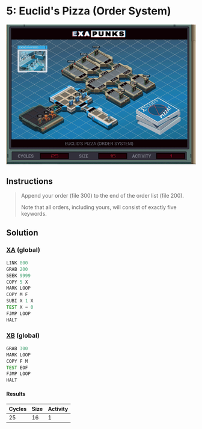 # 5: Euclid's Pizza (Order System)

<div align="center"><img src="EXAPUNKS - Euclid's Pizza (25, 16, 1, 2023-10-07-23-42-26).gif" /></div>

## Instructions
> Append your order (file 300) to the end of the order list (file 200).
> 
> Note that all orders, including yours, will consist of exactly five keywords.

## Solution

### [XA](XA.exa) (global)
```asm
LINK 800
GRAB 200
SEEK 9999
COPY 5 X
MARK LOOP
COPY M F
SUBI X 1 X
TEST X = 0
FJMP LOOP
HALT
```

### [XB](XB.exa) (global)
```asm
GRAB 300
MARK LOOP
COPY F M
TEST EOF
FJMP LOOP
HALT
```

#### Results
| Cycles | Size | Activity |
|--------|------|----------|
| 25     | 16   | 1        |
